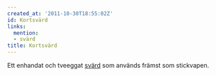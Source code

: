 ```yaml
---
created_at: '2011-10-30T18:55:02Z'
id: Kortsvärd
links:
  mention:
  - svärd
title: Kortsvärd
---
```


Ett enhandat och tveeggat [svärd] som används främst som stickvapen.

  [svärd]: svärd